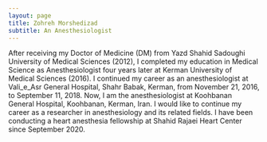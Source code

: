 ```yaml
---
layout: page
title: Zohreh Morshedizad
subtitle: An Anesthesiologist
---
```


After receiving my Doctor of Medicine (DM) from Yazd Shahid Sadoughi University of Medical Sciences (2012), I completed my education in Medical Science as Anesthesiologist four years later at Kerman University of Medical Sciences (2016). I continued my career as an anesthesiologist at Vali_e_Asr General Hospital, Shahr Babak, Kerman, from November 21, 2016, to September 11, 2018. Now, I am the anesthesiologist at Koohbanan General Hospital, Koohbanan, Kerman, Iran. I would like to continue my career as a researcher in anesthesiology and its related fields. I have been conducting a heart anesthesia fellowship at Shahid Rajaei Heart Center since September 2020.
